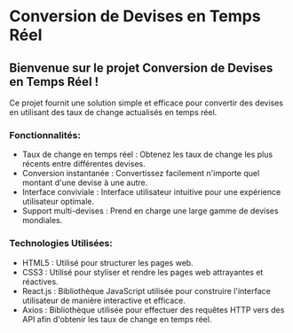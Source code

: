 # Conversion de Devises en Temps Réel

## Bienvenue sur le projet Conversion de Devises en Temps Réel ! 

Ce projet fournit une solution simple et efficace pour convertir des devises en utilisant des taux de change actualisés en temps réel.

### Fonctionnalités:

- Taux de change en temps réel : Obtenez les taux de change les plus récents entre différentes devises.
- Conversion instantanée : Convertissez facilement n'importe quel montant d'une devise à une autre.
- Interface conviviale : Interface utilisateur intuitive pour une expérience utilisateur optimale.
- Support multi-devises : Prend en charge une large gamme de devises mondiales.


### Technologies Utilisées:
- HTML5 : Utilisé pour structurer les pages web.
- CSS3 : Utilisé pour styliser et rendre les pages web attrayantes et réactives.
- React.js : Bibliothèque JavaScript utilisée pour construire l'interface utilisateur de manière interactive et efficace.
- Axios : Bibliothèque utilisée pour effectuer des requêtes HTTP vers des API afin d'obtenir les taux de change en temps réel.
